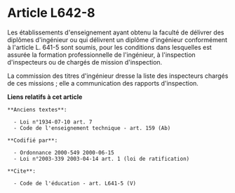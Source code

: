 # Article L642-8

Les établissements d'enseignement ayant obtenu la faculté de délivrer des diplômes d'ingénieur ou qui délivrent un diplôme
d'ingénieur conformément à l'article L. 641-5 sont soumis, pour les conditions dans lesquelles est assurée la formation
professionnelle de l'ingénieur, à l'inspection d'inspecteurs ou de chargés de mission d'inspection. 

La commission des titres d'ingénieur dresse la liste des inspecteurs chargés de ces missions ; elle a communication des
rapports d'inspection.

**Liens relatifs à cet article**

	**Anciens textes**:

	  - Loi n°1934-07-10 art. 7
	  - Code de l'enseignement technique - art. 159 (Ab)

	**Codifié par**:

	  - Ordonnance 2000-549 2000-06-15
	  - Loi n°2003-339 2003-04-14 art. 1 (loi de ratification)

	**Cite**:

	  - Code de l'éducation - art. L641-5 (V)
